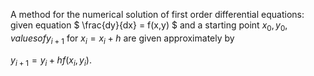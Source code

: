 A method for the numerical solution of first order differential
equations: given equation $ \frac{dy}{dx} = f(x,y) $ and a starting
point $x_{0}, y_{0}, values of y_{i+1}$ for $x_{i}=x_{i}+h$ are given
approximately by

$y_{i+1}=y_{i}+hf(x_{i}, y_{i}).$
